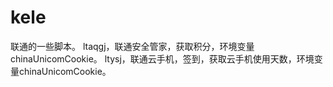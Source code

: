 # kele
联通的一些脚本。
ltaqgj，联通安全管家，获取积分，环境变量chinaUnicomCookie。
ltysj，联通云手机，签到，获取云手机使用天数，环境变量chinaUnicomCookie。

